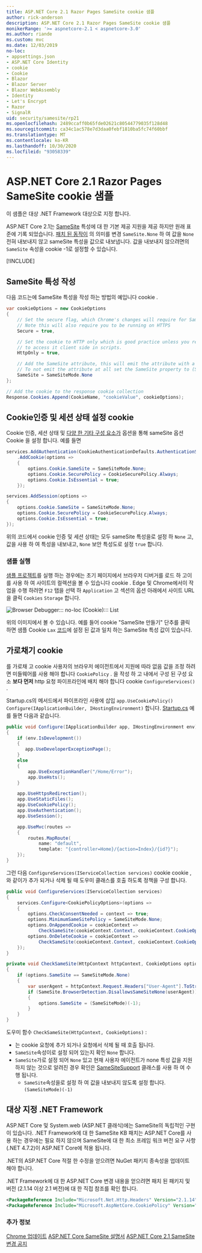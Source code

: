 ```yaml
---
title: ASP.NET Core 2.1 Razor Pages SameSite cookie 샘플
author: rick-anderson
description: ASP.NET Core 2.1 Razor Pages SameSite cookie 샘플
monikerRange: '>= aspnetcore-2.1 < aspnetcore-3.0'
ms.author: riande
ms.custom: mvc
ms.date: 12/03/2019
no-loc:
- appsettings.json
- ASP.NET Core Identity
- cookie
- Cookie
- Blazor
- Blazor Server
- Blazor WebAssembly
- Identity
- Let's Encrypt
- Razor
- SignalR
uid: security/samesite/rp21
ms.openlocfilehash: 2489ccaff0b65fde02621c80544779035f128d48
ms.sourcegitcommit: ca34c1ac578e7d3daa0febf1810ba5fc74f60bbf
ms.translationtype: MT
ms.contentlocale: ko-KR
ms.lasthandoff: 10/30/2020
ms.locfileid: "93058339"
---
```

# <a name="aspnet-core-21-no-locrazor-pages-samesite-no-loccookie-sample"></a>ASP.NET Core 2.1 Razor Pages SameSite cookie 샘플

이 샘플은 대상 .NET Framework 대상으로 지정 합니다.

ASP.NET Core 2.1는 [SameSite](https://www.owasp.org/index.php/SameSite) 특성에 대 한 기본 제공 지원을 제공 하지만 원래 표준에 기록 되었습니다. [패치 된 동작이](https://github.com/dotnet/aspnetcore/issues/8212) 의 의미를 변경 `SameSite.None` 하 여 값을 `None` 전혀 내보내지 않고 sameSite 특성을 값으로 내보냅니다. 값을 내보내지 않으려면의 `SameSite` 속성을 cookie -1로 설정할 수 있습니다.

[!INCLUDE[](~/includes/SameSiteIdentity.md)]

## <a name="writing-the-samesite-attribute"></a><a name="sampleCode"></a>SameSite 특성 작성

다음 코드는에 SameSite 특성을 작성 하는 방법의 예입니다 cookie .

```c#
var cookieOptions = new CookieOptions
{
    // Set the secure flag, which Chrome's changes will require for SameSite none.
    // Note this will also require you to be running on HTTPS
    Secure = true,

    // Set the cookie to HTTP only which is good practice unless you really do need
    // to access it client side in scripts.
    HttpOnly = true,

    // Add the SameSite attribute, this will emit the attribute with a value of none.
    // To not emit the attribute at all set the SameSite property to (SameSiteMode)(-1).
    SameSite = SameSiteMode.None
};

// Add the cookie to the response cookie collection
Response.Cookies.Append(CookieName, "cookieValue", cookieOptions);
```

## <a name="setting-no-loccookie-authentication-and-session-state-no-loccookies"></a>Cookie인증 및 세션 상태 설정 cookie

Cookie 인증, 세션 상태 및 [다양 한 기타 구성 요소가](../samesite.md?view=aspnetcore-2.1) 옵션을 통해 sameSite 옵션 Cookie 을 설정 합니다. 예를 들면

```c#
services.AddAuthentication(CookieAuthenticationDefaults.AuthenticationScheme)
    .AddCookie(options =>
    {
        options.Cookie.SameSite = SameSiteMode.None;
        options.Cookie.SecurePolicy = CookieSecurePolicy.Always;
        options.Cookie.IsEssential = true;
    });

services.AddSession(options =>
{
    options.Cookie.SameSite = SameSiteMode.None;
    options.Cookie.SecurePolicy = CookieSecurePolicy.Always;
    options.Cookie.IsEssential = true;
});
```

위의 코드에서 cookie 인증 및 세션 상태는 모두 sameSite 특성을로 설정 하 `None` 고, 값을 사용 하 여 특성을 내보내고, `None` 보안 특성도로 설정 `true` 합니다.

### <a name="run-the-sample"></a>샘플 실행

[샘플 프로젝트](https://github.com/blowdart/AspNetSameSiteSamples/tree/master/AspNetCore21RazorPages)를 실행 하는 경우에는 초기 페이지에서 브라우저 디버거를 로드 하 고이를 사용 하 여 사이트의 컬렉션을 볼 수 있습니다 cookie . Edge 및 Chrome에서이 작업을 수행 하려면 `F12` 탭을 선택 하 `Application` 고 섹션의 옵션 아래에서 사이트 URL을 클릭 `Cookies` `Storage` 합니다.

![Browser Debugger::: no-loc (Cookie)::: List](BrowserDebugger.png)

위의 이미지에서 볼 수 있습니다. 예를 들어 cookie "SameSite 만들기" 단추를 클릭 하면 샘플 Cookie `Lax` [코드](#sampleCode)에 설정 된 값과 일치 하는 SameSite 특성 값이 있습니다.

## <a name="intercepting-no-loccookies"></a><a name="interception"></a>가로채기 cookie

를 가로채 고 cookie 사용자의 브라우저 에이전트에서 지원에 따라 없음 값을 조정 하려면 미들웨어를 사용 해야 합니다 `CookiePolicy` . 을 작성 하 고 내에서 구성 된 구성 요소 **보다 먼저** http 요청 파이프라인에 배치 해야 합니다 cookie `ConfigureServices()` .

Startup.cs의 메서드에서 파이프라인 사용에 삽입 `app.UseCookiePolicy()` `Configure(IApplicationBuilder, IHostingEnvironment)` 합니다. [Startup.cs](https://github.com/blowdart/AspNetSameSiteSamples/blob/master/AspNetCore21MVC/Startup.cs) 예를 들면 다음과 같습니다.

```c#
public void Configure(IApplicationBuilder app, IHostingEnvironment env)
{
    if (env.IsDevelopment())
    {
       app.UseDeveloperExceptionPage();
    }
    else
    {
        app.UseExceptionHandler("/Home/Error");
        app.UseHsts();
    }

    app.UseHttpsRedirection();
    app.UseStaticFiles();
    app.UseCookiePolicy();
    app.UseAuthentication();
    app.UseSession();

    app.UseMvc(routes =>
    {
        routes.MapRoute(
            name: "default",
            template: "{controller=Home}/{action=Index}/{id?}");
    });
}
```

그런 다음 `ConfigureServices(IServiceCollection services)` cookie cookie ,와 같이가 추가 되거나 삭제 될 때 도우미 클래스를 호출 하도록 정책을 구성 합니다.

```c#
public void ConfigureServices(IServiceCollection services)
{
    services.Configure<CookiePolicyOptions>(options =>
    {
        options.CheckConsentNeeded = context => true;
        options.MinimumSameSitePolicy = SameSiteMode.None;
        options.OnAppendCookie = cookieContext =>
            CheckSameSite(cookieContext.Context, cookieContext.CookieOptions);
        options.OnDeleteCookie = cookieContext =>
            CheckSameSite(cookieContext.Context, cookieContext.CookieOptions);
    });
}

private void CheckSameSite(HttpContext httpContext, CookieOptions options)
{
    if (options.SameSite == SameSiteMode.None)
    {
        var userAgent = httpContext.Request.Headers["User-Agent"].ToString();
        if (SameSite.BrowserDetection.DisallowsSameSiteNone(userAgent))
        {
            options.SameSite = (SameSiteMode)(-1);
        }
    }
}
```

도우미 함수 `CheckSameSite(HttpContext, CookieOptions)` :

* 는 cookie 요청에 추가 되거나 요청에서 삭제 될 때 호출 됩니다.
* `SameSite`속성이로 설정 되어 있는지 확인 `None` 합니다.
* `SameSite`가로 설정 되어 `None` 있고 현재 사용자 에이전트가 none 특성 값을 지원 하지 않는 것으로 알려진 경우 확인은 [SameSiteSupport](https://github.com/dotnet/AspNetCore.Docs/tree/master/aspnetcore/security/samesite/sample/snippets/SameSiteSupport.cs) 클래스를 사용 하 여 수행 됩니다.
  * `SameSite`속성을로 설정 하 여 값을 내보내지 않도록 설정 합니다.`(SameSiteMode)(-1)`

## <a name="targeting-net-framework"></a>대상 지정 .NET Framework

ASP.NET Core 및 System.web (ASP.NET 클래식)에는 SameSite의 독립적인 구현이 있습니다. .NET Framework에 대 한 SameSite KB 패치는 ASP.NET Core를 사용 하는 경우에는 필요 하지 않으며 SameSite에 대 한 최소 프레임 워크 버전 요구 사항 (.NET 4.7.2)이 ASP.NET Core에 적용 됩니다.

.NET의 ASP.NET Core 적절 한 수정을 얻으려면 NuGet 패키지 종속성을 업데이트 해야 합니다.

.NET Framework에 대 한 ASP.NET Core 변경 내용을 얻으려면 패치 된 패키지 및 버전 (2.1.14 이상 2.1 버전)에 대 한 직접 참조를 확인 합니다.

```xml
<PackageReference Include="Microsoft.Net.Http.Headers" Version="2.1.14" />
<PackageReference Include="Microsoft.AspNetCore.CookiePolicy" Version="2.1.14" />
```

### <a name="more-information"></a>추가 정보
 
[Chrome 업데이트](https://www.chromium.org/updates/same-site) 
 [ASP.NET Core SameSite 설명서](../samesite.md?view=aspnetcore-2.1) 
 [ASP.NET Core 2.1 SameSite 변경 공지](https://github.com/dotnet/aspnetcore/issues/8212)